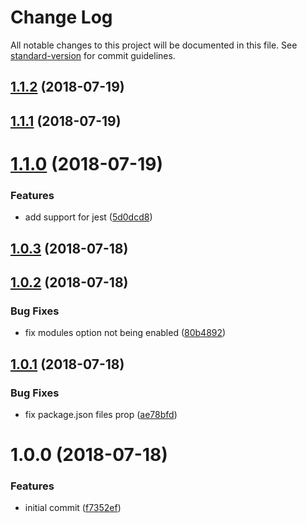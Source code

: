 # Change Log

All notable changes to this project will be documented in this file. See [standard-version](https://github.com/conventional-changelog/standard-version) for commit guidelines.

<a name="1.1.2"></a>
## [1.1.2](https://github.com/moxystudio/react-app-rewire-css-modules-extensionless/compare/v1.1.1...v1.1.2) (2018-07-19)



<a name="1.1.1"></a>
## [1.1.1](https://github.com/moxystudio/react-app-rewire-css-modules-extensionless/compare/v1.1.0...v1.1.1) (2018-07-19)



<a name="1.1.0"></a>
# [1.1.0](https://github.com/moxystudio/react-app-rewire-css-modules-extensionless/compare/v1.0.3...v1.1.0) (2018-07-19)


### Features

* add support for jest ([5d0dcd8](https://github.com/moxystudio/react-app-rewire-css-modules-extensionless/commit/5d0dcd8))



<a name="1.0.3"></a>
## [1.0.3](https://github.com/moxystudio/react-app-rewire-css-modules-extensionless/compare/v1.0.2...v1.0.3) (2018-07-18)



<a name="1.0.2"></a>
## [1.0.2](https://github.com/moxystudio/react-app-rewire-css-modules-extensionless/compare/v1.0.1...v1.0.2) (2018-07-18)


### Bug Fixes

* fix modules option not being enabled ([80b4892](https://github.com/moxystudio/react-app-rewire-css-modules-extensionless/commit/80b4892))



<a name="1.0.1"></a>
## [1.0.1](https://github.com/moxystudio/react-app-rewire-css-modules-extensionless/compare/v1.0.0...v1.0.1) (2018-07-18)


### Bug Fixes

* fix package.json files prop ([ae78bfd](https://github.com/moxystudio/react-app-rewire-css-modules-extensionless/commit/ae78bfd))



<a name="1.0.0"></a>
# 1.0.0 (2018-07-18)


### Features

* initial commit ([f7352ef](https://github.com/moxystudio/react-app-rewire-css-modules-extensionless/commit/f7352ef))
